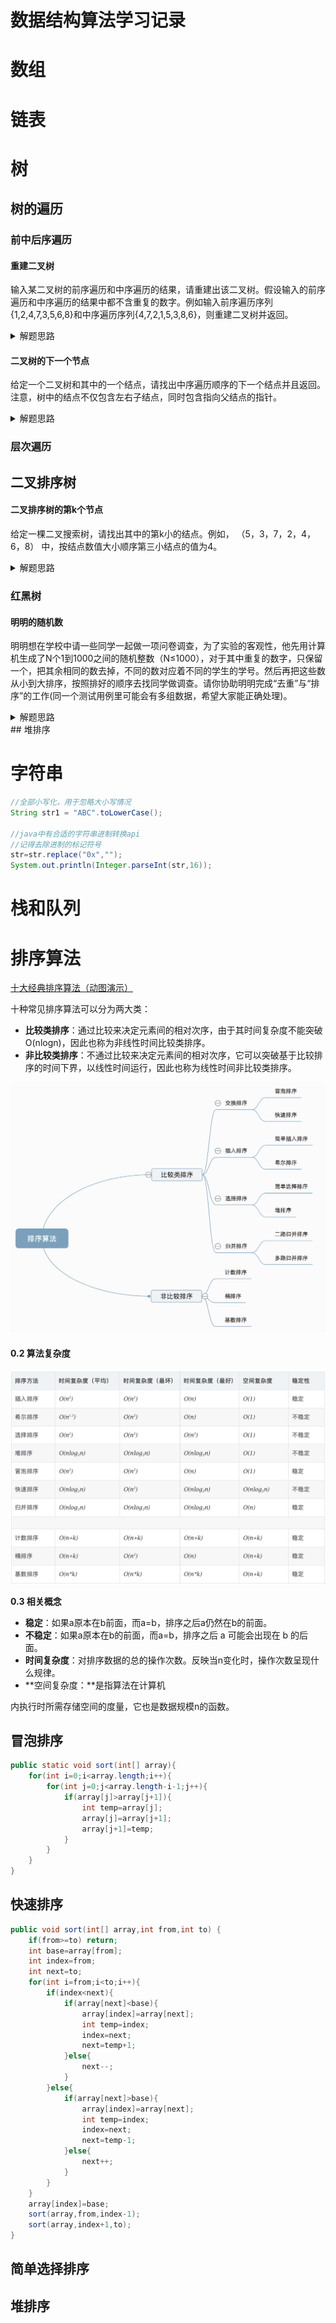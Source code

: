 # 数据结构算法学习记录



# 数组



# 链表



# 树

## 树的遍历

### 前中后序遍历

#### 重建二叉树

输入某二叉树的前序遍历和中序遍历的结果，请重建出该二叉树。假设输入的前序遍历和中序遍历的结果中都不含重复的数字。例如输入前序遍历序列{1,2,4,7,3,5,6,8}和中序遍历序列{4,7,2,1,5,3,8,6}，则重建二叉树并返回。

<details>
<summary>解题思路</summary>
先序遍历第一个节点必然是根节点，然后通过根节点找到中序遍历相同的值，说明中序遍历的左边为左子树，右边为右子树。<br>
解题时需要注意，边界值判断，数组是否越界等。
</details>

#### 二叉树的下一个节点

给定一个二叉树和其中的一个结点，请找出中序遍历顺序的下一个结点并且返回。注意，树中的结点不仅包含左右子结点，同时包含指向父结点的指针。

<details>
<summary>解题思路</summary>
根据中序遍历的特点，分析所有可能性<br>
</details>



### 层次遍历



## 二叉排序树

#### 二叉排序树的第k个节点

给定一棵二叉搜索树，请找出其中的第k小的结点。例如， （5，3，7，2，4，6，8）  中，按结点数值大小顺序第三小结点的值为4。

<details>
<summary>解题思路</summary>
二叉排序树是一颗有序的树，中序遍历有序,左子节点<根节点<右子节点。<br>
解题时需要注意，值传递和引用传递。<br>
</details>



### 红黑树

#### 明明的随机数

​	明明想在学校中请一些同学一起做一项问卷调查，为了实验的客观性，他先用计算机生成了N个1到1000之间的随机整数（N≤1000），对于其中重复的数字，只保留一个，把其余相同的数去掉，不同的数对应着不同的学生的学号。然后再把这些数从小到大排序，按照排好的顺序去找同学做调查。请你协助明明完成“去重”与“排序”的工作(同一个测试用例里可能会有多组数据，希望大家能正确处理)。 
<details>
<summary>解题思路</summary>
去重+排序，完美符合平衡二叉树，而红黑树算是一种其他的平衡二叉树<br>
</details>
## 堆排序



# 字符串



```java
//全部小写化，用于忽略大小写情况
String str1 = "ABC".toLowerCase();

//java中有合适的字符串进制转换api
//记得去除进制的标记符号
str=str.replace("0x","");
System.out.println(Integer.parseInt(str,16));
```





# 栈和队列



# 排序算法

[十大经典排序算法（动图演示）](https://www.cnblogs.com/onepixel/p/7674659.html)

十种常见排序算法可以分为两大类：

- **比较类排序**：通过比较来决定元素间的相对次序，由于其时间复杂度不能突破O(nlogn)，因此也称为非线性时间比较类排序。
- **非比较类排序**：不通过比较来决定元素间的相对次序，它可以突破基于比较排序的时间下界，以线性时间运行，因此也称为线性时间非比较类排序。 

![img](assets/849589-20190306165258970-1789860540.png)

#### 0.2 算法复杂度

![img](assets/849589-20180402133438219-1946132192.png)

**0.3 相关概念**

- **稳定**：如果a原本在b前面，而a=b，排序之后a仍然在b的前面。
- **不稳定**：如果a原本在b的前面，而a=b，排序之后 a 可能会出现在 b 的后面。
- **时间复杂度**：对排序数据的总的操作次数。反映当n变化时，操作次数呈现什么规律。
- **空间复杂度：**是指算法在计算机

内执行时所需存储空间的度量，它也是数据规模n的函数。 

## 冒泡排序

```java
public static void sort(int[] array){
    for(int i=0;i<array.length;i++){
        for(int j=0;j<array.length-i-1;j++){
            if(array[j]>array[j+1]){
                int temp=array[j];
                array[j]=array[j+1];
                array[j+1]=temp;
            }
        }
    }
}
```

## 快速排序

```java
public void sort(int[] array,int from,int to) {
    if(from>=to) return;
    int base=array[from];
    int index=from;
    int next=to;
    for(int i=from;i<to;i++){
        if(index<next){
            if(array[next]<base){
                array[index]=array[next];
                int temp=index;
                index=next;
                next=temp+1;
            }else{
                next--;
            }
        }else{
            if(array[next]>base){
                array[index]=array[next];
                int temp=index;
                index=next;
                next=temp-1;
            }else{
                next++;
            }
        }
    }
    array[index]=base;
    sort(array,from,index-1);
    sort(array,index+1,to);
}
```

## 简单选择排序



## 堆排序









